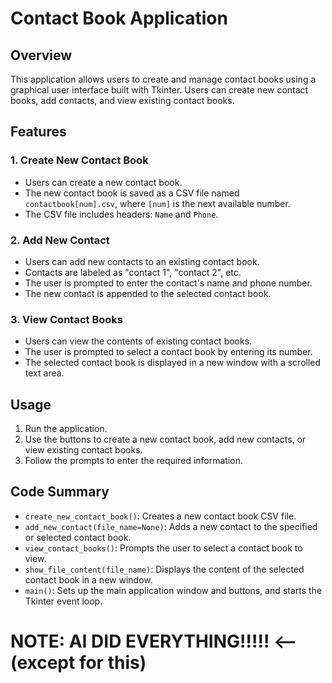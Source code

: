 
# Contact Book Application

## Overview
This application allows users to create and manage contact books using a graphical user interface built with Tkinter. Users can create new contact books, add contacts, and view existing contact books.

## Features
### 1. Create New Contact Book
- Users can create a new contact book.
- The new contact book is saved as a CSV file named `contactbook[num].csv`, where `[num]` is the next available number.
- The CSV file includes headers: `Name` and `Phone`.

### 2. Add New Contact
- Users can add new contacts to an existing contact book.
- Contacts are labeled as "contact 1", "contact 2", etc.
- The user is prompted to enter the contact's name and phone number.
- The new contact is appended to the selected contact book.

### 3. View Contact Books
- Users can view the contents of existing contact books.
- The user is prompted to select a contact book by entering its number.
- The selected contact book is displayed in a new window with a scrolled text area.

## Usage
1. Run the application.
2. Use the buttons to create a new contact book, add new contacts, or view existing contact books.
3. Follow the prompts to enter the required information.

## Code Summary
- `create_new_contact_book()`: Creates a new contact book CSV file.
- `add_new_contact(file_name=None)`: Adds a new contact to the specified or selected contact book.
- `view_contact_books()`: Prompts the user to select a contact book to view.
- `show_file_content(file_name)`: Displays the content of the selected contact book in a new window.
- `main()`: Sets up the main application window and buttons, and starts the Tkinter event loop.

# NOTE: AI DID EVERYTHING!!!!! <--(except for this)